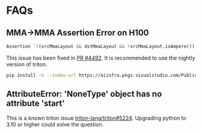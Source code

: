 # FAQs

## MMA->MMA Assertion Error on H100

```py
Assertion `!(srcMmaLayout && dstMmaLayout && !srcMmaLayout.isAmpere()) && "mma -> mma layout conversion is only supported on Ampere"' failed.
```

This issue has been fixed in [PR #4492](https://github.com/triton-lang/triton/pull/4492).
It is recommended to use the nightly version of triton.

```sh
pip install -U --index-url https://aiinfra.pkgs.visualstudio.com/PublicPackages/_packaging/Triton-Nightly/pypi/simple/ triton-nightly
```

## AttributeError: 'NoneType' object has no attribute 'start'

This is a known triton issue [triton-lang/triton#5224](https://github.com/triton-lang/triton/issues/5224).
Upgrading python to 3.10 or higher could solve the question.

